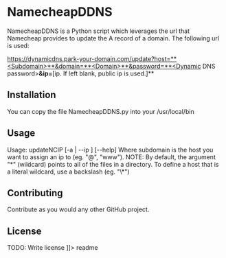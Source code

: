 # NamecheapDDNS

NamecheapDDNS is a Python script which leverages the url that Namecheap provides to update the A record of a domain.
The following url is used:

https://dynamicdns.park-your-domain.com/update?host=**<Subdomain>**&domain=**<Domain>**&password=**<Dynamic DNS password>**&ip=**[ip. If left blank, public ip is used.]**

## Installation

You can copy the file NamecheapDDNS.py into your /usr/local/bin

## Usage

Usage: updateNCIP <domain> <password> <subdomain> [-a | --ip <specifiedip>] [--help]
Where subdomain is the host you want to assign an ip to (eg. "@", "www").
NOTE: By default, the argument "\*" (wildcard) points to all of the files in a directory. To define a host that is a literal wildcard, use a backslash (eg. "\\*")

## Contributing

Contribute as you would any other GitHub project. 


## License

TODO: Write license
]]></content>
  <tabTrigger>readme</tabTrigger>
</snippet>
